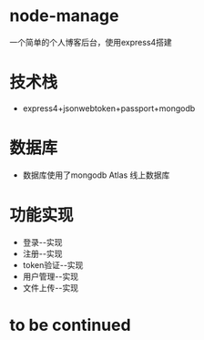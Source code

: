# node-manage
一个简单的个人博客后台，使用express4搭建

# 技术栈
+ express4+jsonwebtoken+passport+mongodb

# 数据库
+ 数据库使用了mongodb Atlas 线上数据库

# 功能实现
+ 登录--实现
+ 注册--实现
+ token验证--实现
+ 用户管理--实现
+ 文件上传--实现

# to be continued